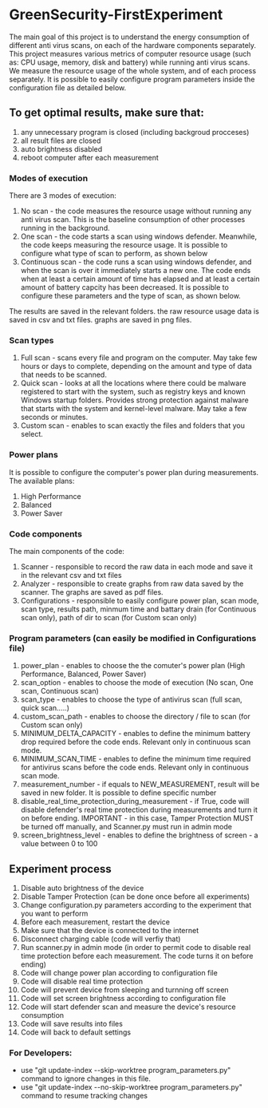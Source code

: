 # GreenSecurity-FirstExperiment

The main goal of this project is to understand the energy consumption of different anti virus scans, on each of the hardware components separately.
This project measures various metrics of computer resource usage (such as: CPU usage, memory, disk and battery) while running anti virus scans. 
We measure the resource usage of the whole system, and of each process separately. It is possible to easily configure program parameters inside the configuration file as detailed below.

## To get optimal results, make sure that:
1. any unnecessary program is closed (including backgroud procceses)
2. all result files are closed
3. auto brightness disabled
4. reboot computer after each measurement 

### Modes of execution
There are 3 modes of execution:
1. No scan - the code measures the resource usage without running any anti virus scan. This is the baseline consumption of other processes running in the background.
2. One scan - the code starts a scan using windows defender. Meanwhile, the code keeps measuring the resource usage. It is possible to configure what type of scan to perform, as shown below
3. Continuous scan - the code runs a scan using windows defender, and when the scan is over it immediately starts a new one. The code ends when at least a certain amount of time has elapsed and at least a certain amount of battery capcity has been decreased. It is possible to configure these parameters and the type of scan, as shown below.

The results are saved in the relevant folders. the raw resource usage data is saved in csv and txt files. graphs are saved in png files.

### Scan types
1. Full scan - scans every file and program on the computer. May take few hours or days to complete, depending on the amount and type of data that needs to be scanned.
2. Quick scan - looks at all the locations where there could be malware registered to start with the system, such as registry keys and known Windows startup folders. Provides strong protection against malware that starts with the system and kernel-level malware. May take a few seconds or minutes.
3. Custom scan - enables to scan exactly the files and folders that you select.

### Power plans
It is possible to configure the computer's power plan during measurements. The available plans:
1. High Performance
2. Balanced
3. Power Saver

### Code components
The main components of the code:
1. Scanner - responsible to record the raw data in each mode and save it in the relevant csv and txt files
2. Analyzer - responsible to create graphs from raw data saved by the scanner. The graphs are saved as pdf files.
3. Configurations - responsible to easily configure power plan, scan mode, scan type, results path, minmum time and battary drain (for Continuous scan only), path of dir to scan (for Custom scan only)


### Program parameters (can easily be modified in Configurations file)
1. power_plan - enables to choose the the comuter's power plan (High Performance, Balanced, Power Saver)
2. scan_option - enables to choose the mode of execution (No scan, One scan, Continuous scan)
3. scan_type - enables to choose the type of antivirus scan (full scan, quick scan.....)
4. custom_scan_path - enables to choose the directory / file to scan (for Custom scan only)
5. MINIMUM_DELTA_CAPACITY - enables to define the minimum battery drop required before the code ends. Relevant only in continuous scan mode.
6. MINIMUM_SCAN_TIME - enables to define the minimum time required for antivirus scans before the code ends. Relevant only in continuous scan mode.
7. measurement_number - if equals to NEW_MEASUREMENT, result will be saved in new folder. It is possible to define specific number
8. disable_real_time_protection_during_measurement - if True, code will disable defender's real time protection during measurements and turn it on before ending. IMPORTANT - in this case, Tamper Protection MUST be turned off manually, and Scanner.py must run in admin mode
9. screen_brightness_level - enables to define the brightness of screen - a value between 0 to 100


## Experiment process
1. Disable auto brightness of the device
2. Disable Tamper Protection (can be done once before all experiments)
3. Change configuration.py parameters according to the experiment that you want to perform
4. Before each measurement, restart the device
5. Make sure that the device is connected to the internet
6. Disconnect charging cable (code will verfiy that)
7. Run scanner.py in admin mode (in order to permit code to disable real time protection before each measurement. The code turns it on before ending)
8. Code will change power plan according to configuration file
9. Code will disable real time protection
10. Code will prevent device from sleeping and turnning off screen
11. Code will set screen brightness according to configuration file
12. Code will start defender scan and measure the device's resource consumption 
13. Code will save results into files
14. Code will back to default settings

### For Developers:
* use "git update-index --skip-worktree program_parameters.py" command to ignore changes in this file.
* use "git update-index --no-skip-worktree program_parameters.py" command to resume tracking changes
